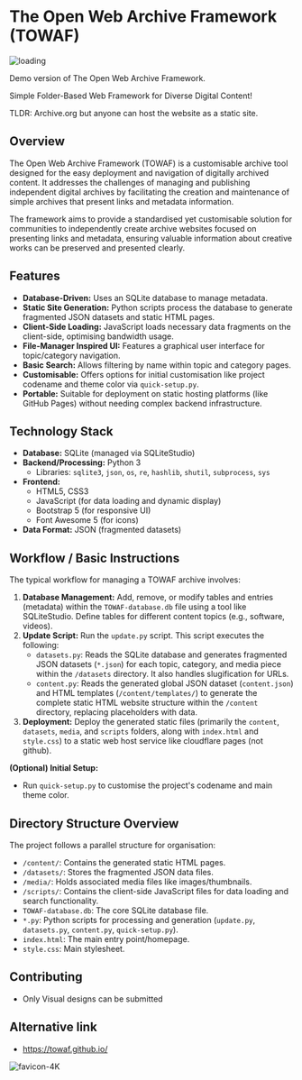 # The Open Web Archive Framework (TOWAF)

![loading](https://github.com/user-attachments/assets/9496a23e-74ed-4191-8438-194128ee3faf)

Demo version of The Open Web Archive Framework.

Simple Folder-Based Web Framework for Diverse Digital Content!

TLDR: Archive.org but anyone can host the website as a static site.

## Overview

The Open Web Archive Framework (TOWAF) is a customisable archive tool designed for the easy deployment and navigation of digitally archived content. It addresses the challenges of managing and publishing independent digital archives by facilitating the creation and maintenance of simple archives that present links and metadata information.

The framework aims to provide a standardised yet customisable solution for communities to independently create archive websites focused on presenting links and metadata, ensuring valuable information about creative works can be preserved and presented clearly.

## Features

* **Database-Driven:** Uses an SQLite database to manage metadata.
* **Static Site Generation:** Python scripts process the database to generate fragmented JSON datasets and static HTML pages.
* **Client-Side Loading:** JavaScript loads necessary data fragments on the client-side, optimising bandwidth usage.
* **File-Manager Inspired UI:** Features a graphical user interface for topic/category navigation.
* **Basic Search:** Allows filtering by name within topic and category pages.
* **Customisable:** Offers options for initial customisation like project codename and theme color via `quick-setup.py`.
* **Portable:** Suitable for deployment on static hosting platforms (like GitHub Pages) without needing complex backend infrastructure.

## Technology Stack

* **Database:** SQLite (managed via SQLiteStudio)
* **Backend/Processing:** Python 3
    * Libraries: `sqlite3`, `json`, `os`, `re`, `hashlib`, `shutil`, `subprocess`, `sys`
* **Frontend:**
    * HTML5, CSS3
    * JavaScript (for data loading and dynamic display)
    * Bootstrap 5 (for responsive UI)
    * Font Awesome 5 (for icons)
* **Data Format:** JSON (fragmented datasets)

## Workflow / Basic Instructions

The typical workflow for managing a TOWAF archive involves:

1.  **Database Management:** Add, remove, or modify tables and entries (metadata) within the `TOWAF-database.db` file using a tool like SQLiteStudio. Define tables for different content topics (e.g., software, videos).
2.  **Update Script:** Run the `update.py` script. This script executes the following:
    * `datasets.py`: Reads the SQLite database and generates fragmented JSON datasets (`*.json`) for each topic, category, and media piece within the `/datasets` directory. It also handles slugification for URLs.
    * `content.py`: Reads the generated global JSON dataset (`content.json`) and HTML templates (`/content/templates/`) to generate the complete static HTML website structure within the `/content` directory, replacing placeholders with data.
3.  **Deployment:** Deploy the generated static files (primarily the `content`, `datasets`, `media`, and `scripts` folders, along with `index.html` and `style.css`) to a static web host service like cloudflare pages (not github).

**(Optional) Initial Setup:**

* Run `quick-setup.py` to customise the project's codename and main theme color.

## Directory Structure Overview

The project follows a parallel structure for organisation:

* `/content/`: Contains the generated static HTML pages.
* `/datasets/`: Stores the fragmented JSON data files.
* `/media/`: Holds associated media files like images/thumbnails.
* `/scripts/`: Contains the client-side JavaScript files for data loading and search functionality.
* `TOWAF-database.db`: The core SQLite database file.
* `*.py`: Python scripts for processing and generation (`update.py`, `datasets.py`, `content.py`, `quick-setup.py`).
* `index.html`: The main entry point/homepage.
* `style.css`: Main stylesheet.

## Contributing

* Only Visual designs can be submitted

## Alternative link
* https://towaf.github.io/

![favicon-4K](https://github.com/user-attachments/assets/08a04732-9016-4e27-976a-e8113fc2bd21)
